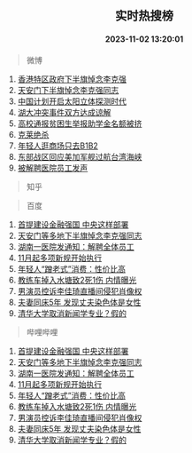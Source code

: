 <div align="center"><h2>实时热搜榜</h2><h4>2023-11-02 13:20:01</h4></div>

> 微博  

1. [香港特区政府下半旗悼念李克强](https://s.weibo.com/weibo?q=%23%E9%A6%99%E6%B8%AF%E7%89%B9%E5%8C%BA%E6%94%BF%E5%BA%9C%E4%B8%8B%E5%8D%8A%E6%97%97%E6%82%BC%E5%BF%B5%E6%9D%8E%E5%85%8B%E5%BC%BA%23&t=31&band_rank=1&Refer=top)<br />
2. [天安门下半旗悼念李克强同志](https://s.weibo.com/weibo?q=%23%E5%A4%A9%E5%AE%89%E9%97%A8%E4%B8%8B%E5%8D%8A%E6%97%97%E6%82%BC%E5%BF%B5%E6%9D%8E%E5%85%8B%E5%BC%BA%E5%90%8C%E5%BF%97%23&t=31&band_rank=2&Refer=top)<br />
3. [中国计划开启太阳立体探测时代](https://s.weibo.com/weibo?q=%23%E4%B8%AD%E5%9B%BD%E8%AE%A1%E5%88%92%E5%BC%80%E5%90%AF%E5%A4%AA%E9%98%B3%E7%AB%8B%E4%BD%93%E6%8E%A2%E6%B5%8B%E6%97%B6%E4%BB%A3%23&t=31&band_rank=3&Refer=top)<br />
4. [湖大冲突事件双方达成谅解](https://s.weibo.com/weibo?q=%23%E6%B9%96%E5%A4%A7%E5%86%B2%E7%AA%81%E4%BA%8B%E4%BB%B6%E5%8F%8C%E6%96%B9%E8%BE%BE%E6%88%90%E8%B0%85%E8%A7%A3%23&t=31&band_rank=4&Refer=top)<br />
5. [高校通报贫困生举报助学金名额被挤](https://s.weibo.com/weibo?q=%23%E9%AB%98%E6%A0%A1%E9%80%9A%E6%8A%A5%E8%B4%AB%E5%9B%B0%E7%94%9F%E4%B8%BE%E6%8A%A5%E5%8A%A9%E5%AD%A6%E9%87%91%E5%90%8D%E9%A2%9D%E8%A2%AB%E6%8C%A4%23&t=31&band_rank=5&Refer=top)<br />
6. [克莱绝杀](https://s.weibo.com/weibo?q=%23%E5%85%8B%E8%8E%B1%E7%BB%9D%E6%9D%80%23&t=31&band_rank=6&Refer=top)<br />
7. [年轻人逛商场只去B1B2](https://s.weibo.com/weibo?q=%23%E5%B9%B4%E8%BD%BB%E4%BA%BA%E9%80%9B%E5%95%86%E5%9C%BA%E5%8F%AA%E5%8E%BBB1B2%23&t=31&band_rank=7&Refer=top)<br />
8. [东部战区回应美加军舰过航台湾海峡](https://s.weibo.com/weibo?q=%23%E4%B8%9C%E9%83%A8%E6%88%98%E5%8C%BA%E5%9B%9E%E5%BA%94%E7%BE%8E%E5%8A%A0%E5%86%9B%E8%88%B0%E8%BF%87%E8%88%AA%E5%8F%B0%E6%B9%BE%E6%B5%B7%E5%B3%A1%23&t=31&band_rank=8&Refer=top)<br />
9. [被解聘医院员工发声](https://s.weibo.com/weibo?q=%23%E8%A2%AB%E8%A7%A3%E8%81%98%E5%8C%BB%E9%99%A2%E5%91%98%E5%B7%A5%E5%8F%91%E5%A3%B0%23&t=31&band_rank=9&Refer=top)<br />

> 知乎  


> 百度  

1. [首提建设金融强国 中央这样部署](https://www.baidu.com/s?wd=%E9%A6%96%E6%8F%90%E5%BB%BA%E8%AE%BE%E9%87%91%E8%9E%8D%E5%BC%BA%E5%9B%BD+%E4%B8%AD%E5%A4%AE%E8%BF%99%E6%A0%B7%E9%83%A8%E7%BD%B2&sa=fyb_news&rsv_dl=fyb_news)<br />
2. [天安门等多地下半旗悼念李克强同志](https://www.baidu.com/s?wd=%E5%A4%A9%E5%AE%89%E9%97%A8%E7%AD%89%E5%A4%9A%E5%9C%B0%E4%B8%8B%E5%8D%8A%E6%97%97%E6%82%BC%E5%BF%B5%E6%9D%8E%E5%85%8B%E5%BC%BA%E5%90%8C%E5%BF%97&sa=fyb_news&rsv_dl=fyb_news)<br />
3. [湖南一医院发通知：解聘全体员工](https://www.baidu.com/s?wd=%E6%B9%96%E5%8D%97%E4%B8%80%E5%8C%BB%E9%99%A2%E5%8F%91%E9%80%9A%E7%9F%A5%EF%BC%9A%E8%A7%A3%E8%81%98%E5%85%A8%E4%BD%93%E5%91%98%E5%B7%A5&sa=fyb_news&rsv_dl=fyb_news)<br />
4. [11月起多项新规开始执行](https://www.baidu.com/s?wd=11%E6%9C%88%E8%B5%B7%E5%A4%9A%E9%A1%B9%E6%96%B0%E8%A7%84%E5%BC%80%E5%A7%8B%E6%89%A7%E8%A1%8C&sa=fyb_news&rsv_dl=fyb_news)<br />
5. [年轻人“蹭老式”消费：性价比高](https://www.baidu.com/s?wd=%E5%B9%B4%E8%BD%BB%E4%BA%BA%E2%80%9C%E8%B9%AD%E8%80%81%E5%BC%8F%E2%80%9D%E6%B6%88%E8%B4%B9%EF%BC%9A%E6%80%A7%E4%BB%B7%E6%AF%94%E9%AB%98&sa=fyb_news&rsv_dl=fyb_news)<br />
6. [教练车掉入水塘致2死1伤 内情曝光](https://www.baidu.com/s?wd=%E6%95%99%E7%BB%83%E8%BD%A6%E6%8E%89%E5%85%A5%E6%B0%B4%E5%A1%98%E8%87%B42%E6%AD%BB1%E4%BC%A4+%E5%86%85%E6%83%85%E6%9B%9D%E5%85%89&sa=fyb_news&rsv_dl=fyb_news)<br />
7. [男演员控诉李佳琦直播间侵犯肖像权](https://www.baidu.com/s?wd=%E7%94%B7%E6%BC%94%E5%91%98%E6%8E%A7%E8%AF%89%E6%9D%8E%E4%BD%B3%E7%90%A6%E7%9B%B4%E6%92%AD%E9%97%B4%E4%BE%B5%E7%8A%AF%E8%82%96%E5%83%8F%E6%9D%83&sa=fyb_news&rsv_dl=fyb_news)<br />
8. [夫妻同床5年 发现丈夫染色体是女性](https://www.baidu.com/s?wd=%E5%A4%AB%E5%A6%BB%E5%90%8C%E5%BA%8A5%E5%B9%B4+%E5%8F%91%E7%8E%B0%E4%B8%88%E5%A4%AB%E6%9F%93%E8%89%B2%E4%BD%93%E6%98%AF%E5%A5%B3%E6%80%A7&sa=fyb_news&rsv_dl=fyb_news)<br />
9. [清华大学取消新闻学专业？假的](https://www.baidu.com/s?wd=%E6%B8%85%E5%8D%8E%E5%A4%A7%E5%AD%A6%E5%8F%96%E6%B6%88%E6%96%B0%E9%97%BB%E5%AD%A6%E4%B8%93%E4%B8%9A%EF%BC%9F%E5%81%87%E7%9A%84&sa=fyb_news&rsv_dl=fyb_news)<br />

> 哔哩哔哩  

1. [首提建设金融强国 中央这样部署](https://www.baidu.com/s?wd=%E9%A6%96%E6%8F%90%E5%BB%BA%E8%AE%BE%E9%87%91%E8%9E%8D%E5%BC%BA%E5%9B%BD+%E4%B8%AD%E5%A4%AE%E8%BF%99%E6%A0%B7%E9%83%A8%E7%BD%B2&sa=fyb_news&rsv_dl=fyb_news)<br />
2. [天安门等多地下半旗悼念李克强同志](https://www.baidu.com/s?wd=%E5%A4%A9%E5%AE%89%E9%97%A8%E7%AD%89%E5%A4%9A%E5%9C%B0%E4%B8%8B%E5%8D%8A%E6%97%97%E6%82%BC%E5%BF%B5%E6%9D%8E%E5%85%8B%E5%BC%BA%E5%90%8C%E5%BF%97&sa=fyb_news&rsv_dl=fyb_news)<br />
3. [湖南一医院发通知：解聘全体员工](https://www.baidu.com/s?wd=%E6%B9%96%E5%8D%97%E4%B8%80%E5%8C%BB%E9%99%A2%E5%8F%91%E9%80%9A%E7%9F%A5%EF%BC%9A%E8%A7%A3%E8%81%98%E5%85%A8%E4%BD%93%E5%91%98%E5%B7%A5&sa=fyb_news&rsv_dl=fyb_news)<br />
4. [11月起多项新规开始执行](https://www.baidu.com/s?wd=11%E6%9C%88%E8%B5%B7%E5%A4%9A%E9%A1%B9%E6%96%B0%E8%A7%84%E5%BC%80%E5%A7%8B%E6%89%A7%E8%A1%8C&sa=fyb_news&rsv_dl=fyb_news)<br />
5. [年轻人“蹭老式”消费：性价比高](https://www.baidu.com/s?wd=%E5%B9%B4%E8%BD%BB%E4%BA%BA%E2%80%9C%E8%B9%AD%E8%80%81%E5%BC%8F%E2%80%9D%E6%B6%88%E8%B4%B9%EF%BC%9A%E6%80%A7%E4%BB%B7%E6%AF%94%E9%AB%98&sa=fyb_news&rsv_dl=fyb_news)<br />
6. [教练车掉入水塘致2死1伤 内情曝光](https://www.baidu.com/s?wd=%E6%95%99%E7%BB%83%E8%BD%A6%E6%8E%89%E5%85%A5%E6%B0%B4%E5%A1%98%E8%87%B42%E6%AD%BB1%E4%BC%A4+%E5%86%85%E6%83%85%E6%9B%9D%E5%85%89&sa=fyb_news&rsv_dl=fyb_news)<br />
7. [男演员控诉李佳琦直播间侵犯肖像权](https://www.baidu.com/s?wd=%E7%94%B7%E6%BC%94%E5%91%98%E6%8E%A7%E8%AF%89%E6%9D%8E%E4%BD%B3%E7%90%A6%E7%9B%B4%E6%92%AD%E9%97%B4%E4%BE%B5%E7%8A%AF%E8%82%96%E5%83%8F%E6%9D%83&sa=fyb_news&rsv_dl=fyb_news)<br />
8. [夫妻同床5年 发现丈夫染色体是女性](https://www.baidu.com/s?wd=%E5%A4%AB%E5%A6%BB%E5%90%8C%E5%BA%8A5%E5%B9%B4+%E5%8F%91%E7%8E%B0%E4%B8%88%E5%A4%AB%E6%9F%93%E8%89%B2%E4%BD%93%E6%98%AF%E5%A5%B3%E6%80%A7&sa=fyb_news&rsv_dl=fyb_news)<br />
9. [清华大学取消新闻学专业？假的](https://www.baidu.com/s?wd=%E6%B8%85%E5%8D%8E%E5%A4%A7%E5%AD%A6%E5%8F%96%E6%B6%88%E6%96%B0%E9%97%BB%E5%AD%A6%E4%B8%93%E4%B8%9A%EF%BC%9F%E5%81%87%E7%9A%84&sa=fyb_news&rsv_dl=fyb_news)<br />
